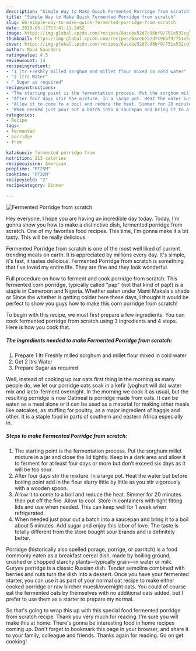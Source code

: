 ```yaml
---
description: "Simple Way to Make Quick Fermented Porridge from scratch"
title: "Simple Way to Make Quick Fermented Porridge from scratch"
slug: 66-simple-way-to-make-quick-fermented-porridge-from-scratch
date: 2020-05-17T13:41:11.245Z
image: https://img-global.cpcdn.com/recipes/6acebe52d7c96bf9/751x532cq70/fermented-porridge-from-scratch-recipe-main-photo.jpg
thumbnail: https://img-global.cpcdn.com/recipes/6acebe52d7c96bf9/751x532cq70/fermented-porridge-from-scratch-recipe-main-photo.jpg
cover: https://img-global.cpcdn.com/recipes/6acebe52d7c96bf9/751x532cq70/fermented-porridge-from-scratch-recipe-main-photo.jpg
author: Maud Saunders
ratingvalue: 4.5
reviewcount: 14
recipeingredient:
- "1 ltr Freshly milled sorghum and millet flour mixed in cold water"
- "2 ltrs Water"
- " Sugar as required"
recipeinstructions:
- "The starting point is the fermentation process. Put the sorghum millet mixture in a jar and close the lid tightly. Keep in a dark area and allow it to ferment for at least four days or more but don’t exceed six days as it will be too sour."
- "After four days stir the mixture. In a large pot. Heat the water but before boiling point add in the flour slurry little by little as you stir vigorously with a wooden spoon."
- "Allow it to come to a boil and reduce the heat. Simmer for 20 minutes then put off the fire. Allow to cool. Store in containers with tight fitting lids and use when needed. This can keep well for 1 week when refrigerated."
- "When needed just pour out a batch into a saucepan and bring it to a boil about 5 minutes. Add sugar and enjoy this labor of love. The taste is totally different from the store bought sour brands and is definitely better."
categories:
- Recipe
tags:
- fermented
- porridge
- from

katakunci: fermented porridge from 
nutrition: 213 calories
recipecuisine: American
preptime: "PT25M"
cooktime: "PT32M"
recipeyield: "2"
recipecategory: Dinner

---
```



![Fermented Porridge from scratch](https://img-global.cpcdn.com/recipes/6acebe52d7c96bf9/751x532cq70/fermented-porridge-from-scratch-recipe-main-photo.jpg)

Hey everyone, I hope you are having an incredible day today. Today, I'm gonna show you how to make a distinctive dish, fermented porridge from scratch. One of my favorites food recipes. This time, I'm gonna make it a bit tasty. This will be really delicious.

Fermented Porridge from scratch is one of the most well liked of current trending meals on earth. It is appreciated by millions every day. It's simple, it's fast, it tastes delicious. Fermented Porridge from scratch is something that I've loved my entire life. They are fine and they look wonderful.

Full procedure on how to ferment and cook porridge from scratch. This fermented corn porridge, typically called &#34;pap&#34; (not that kind of pap!) is a staple in Cameroon and Nigeria. Whether eaten under Mami Makala&#39;s shade or Since the whether is getting colder here these days, I thought it would be perfect to show you guys how to make this corn porridge from scratch!


To begin with this recipe, we must first prepare a few ingredients. You can cook fermented porridge from scratch using 3 ingredients and 4 steps. Here is how you cook that.

##### The ingredients needed to make Fermented Porridge from scratch:

1. Prepare 1 ltr Freshly milled sorghum and millet flour mixed in cold water
1. Get 2 ltrs Water
1. Prepare  Sugar as required


Well, instead of cooking up our oats first thing in the morning as many people do, we let our porridge oats soak in a kefir (yoghurt will do) water mix and lacto-ferment overnight. In the morning we cook it as usual, but the resulting porridge is now Oatmeal is porridge made from oats. It can be eaten as a meal alone or it can be used as a material for making other meals like oatcakes, as stuffing for poultry, as a major ingredient of haggis and other. It is a staple food in parts of southern and eastern Africa especially in. 

##### Steps to make Fermented Porridge from scratch:

1. The starting point is the fermentation process. Put the sorghum millet mixture in a jar and close the lid tightly. Keep in a dark area and allow it to ferment for at least four days or more but don’t exceed six days as it will be too sour.
1. After four days stir the mixture. In a large pot. Heat the water but before boiling point add in the flour slurry little by little as you stir vigorously with a wooden spoon.
1. Allow it to come to a boil and reduce the heat. Simmer for 20 minutes then put off the fire. Allow to cool. Store in containers with tight fitting lids and use when needed. This can keep well for 1 week when refrigerated.
1. When needed just pour out a batch into a saucepan and bring it to a boil about 5 minutes. Add sugar and enjoy this labor of love. The taste is totally different from the store bought sour brands and is definitely better.


Porridge (historically also spelled porage, porrige, or parritch) is a food commonly eaten as a breakfast cereal dish, made by boiling ground, crushed or chopped starchy plants—typically grain—in water or milk. Guryev porridge is a classic Russian dish. Tender semolina combined with berries and nuts turn the dish into a dessert. Once you have your fermented starter, you can use it as part of your normal oat recipe to make either cooked porridge or raw bircher muesli/overnight oats. You could of course eat the fermented oats by themselves with no additional oats added, but I prefer to use them as a starter to prepare my normal. 

So that's going to wrap this up with this special food fermented porridge from scratch recipe. Thank you very much for reading. I'm sure you will make this at home. There's gonna be interesting food in home recipes coming up. Don't forget to bookmark this page in your browser, and share it to your family, colleague and friends. Thanks again for reading. Go on get cooking!
